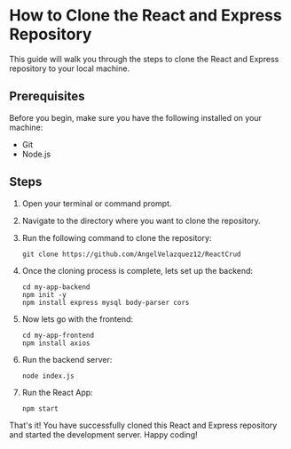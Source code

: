 # How to Clone the React and Express Repository

This guide will walk you through the steps to clone the React and Express repository to your local machine.

## Prerequisites
Before you begin, make sure you have the following installed on your machine:
- Git
- Node.js

## Steps
1. Open your terminal or command prompt.
2. Navigate to the directory where you want to clone the repository.
3. Run the following command to clone the repository:
    ```
    git clone https://github.com/AngelVelazquez12/ReactCrud
    ```

4. Once the cloning process is complete, lets set up the backend:
    ```
    cd my-app-backend
    npm init -y
    npm install express mysql body-parser cors

    ```
5. Now lets go with the frontend:
    ```
    cd my-app-frontend
    npm install axios

    ```
6. Run the backend server:
    ```
    node index.js

    ```
7. Run the React App:
    ```
    npm start

    ```   

That's it! You have successfully cloned this React and Express repository and started the development server. Happy coding!
